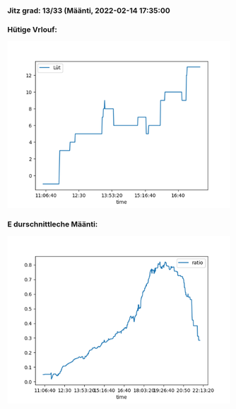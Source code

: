 ### Jitz grad: 13/33 (Määnti, 2022-02-14 17:35:00

### Hütige Vrlouf:
![Graph](Today.png)

### E durschnittleche Määnti:
![Graph](Määnti.png)